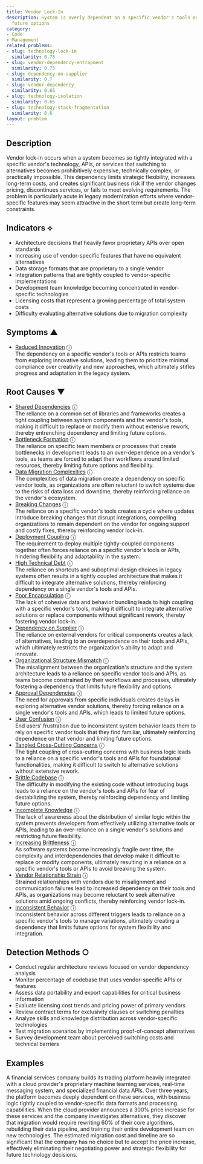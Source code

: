 ```yaml
---
title: Vendor Lock-In
description: System is overly dependent on a specific vendor's tools or APIs, limiting
  future options
category:
- Code
- Management
related_problems:
- slug: technology-lock-in
  similarity: 0.75
- slug: vendor-dependency-entrapment
  similarity: 0.75
- slug: dependency-on-supplier
  similarity: 0.7
- slug: vendor-dependency
  similarity: 0.65
- slug: technology-isolation
  similarity: 0.65
- slug: technology-stack-fragmentation
  similarity: 0.6
layout: problem
---
```


## Description

Vendor lock-in occurs when a system becomes so tightly integrated with a specific vendor's technology, APIs, or services that switching to alternatives becomes prohibitively expensive, technically complex, or practically impossible. This dependency limits strategic flexibility, increases long-term costs, and creates significant business risk if the vendor changes pricing, discontinues services, or fails to meet evolving requirements. The problem is particularly acute in legacy modernization efforts where vendor-specific features may seem attractive in the short term but create long-term constraints.

## Indicators ⟡

- Architecture decisions that heavily favor proprietary APIs over open standards
- Increasing use of vendor-specific features that have no equivalent alternatives
- Data storage formats that are proprietary to a single vendor
- Integration patterns that are tightly coupled to vendor-specific implementations
- Development team knowledge becoming concentrated in vendor-specific technologies
- Licensing costs that represent a growing percentage of total system costs
- Difficulty evaluating alternative solutions due to migration complexity

## Symptoms ▲
- [Reduced Innovation](reduced-innovation.md) <span class="info-tooltip" title="Confidence: 0.356, Strength: 0.708">ⓘ</span>
<br/>  The dependency on a specific vendor's tools or APIs restricts teams from exploring innovative solutions, leading them to prioritize minimal compliance over creativity and new approaches, which ultimately stifles progress and adaptation in the legacy system.

## Root Causes ▼
- [Shared Dependencies](shared-dependencies.md) <span class="info-tooltip" title="Confidence: 0.484, Strength: 0.955">ⓘ</span>
<br/>  The reliance on a common set of libraries and frameworks creates a tight coupling between system components and the vendor's tools, making it difficult to replace or modify them without extensive rework, thereby entrenching dependency and limiting future options.
- [Bottleneck Formation](bottleneck-formation.md) <span class="info-tooltip" title="Confidence: 0.426, Strength: 0.912">ⓘ</span>
<br/>  The reliance on specific team members or processes that create bottlenecks in development leads to an over-dependence on a vendor's tools, as teams are forced to adapt their workflows around limited resources, thereby limiting future options and flexibility.
- [Data Migration Complexities](data-migration-complexities.md) <span class="info-tooltip" title="Confidence: 0.373, Strength: 0.872">ⓘ</span>
<br/>  The complexities of data migration create a dependency on specific vendor tools, as organizations are often reluctant to switch systems due to the risks of data loss and downtime, thereby reinforcing reliance on the vendor's ecosystem.
- [Breaking Changes](breaking-changes.md) <span class="info-tooltip" title="Confidence: 0.373, Strength: 0.821">ⓘ</span>
<br/>  The reliance on a specific vendor's tools creates a cycle where updates introduce breaking changes that disrupt integrations, compelling organizations to remain dependent on the vendor for ongoing support and costly fixes, thereby reinforcing vendor lock-in.
- [Deployment Coupling](deployment-coupling.md) <span class="info-tooltip" title="Confidence: 0.365, Strength: 0.854">ⓘ</span>
<br/>  The requirement to deploy multiple tightly-coupled components together often forces reliance on a specific vendor's tools or APIs, hindering flexibility and adaptability in the system.
- [High Technical Debt](high-technical-debt.md) <span class="info-tooltip" title="Confidence: 0.353, Strength: 0.838">ⓘ</span>
<br/>  The reliance on shortcuts and suboptimal design choices in legacy systems often results in a tightly coupled architecture that makes it difficult to integrate alternative solutions, thereby reinforcing dependency on a single vendor's tools and APIs.
- [Poor Encapsulation](poor-encapsulation.md) <span class="info-tooltip" title="Confidence: 0.352, Strength: 0.852">ⓘ</span>
<br/>  The lack of cohesive data and behavior bundling leads to high coupling with a specific vendor's tools, making it difficult to integrate alternative solutions or replace components without significant rework, thereby fostering vendor lock-in.
- [Dependency on Supplier](dependency-on-supplier.md) <span class="info-tooltip" title="Confidence: 0.352, Strength: 0.827">ⓘ</span>
<br/>  The reliance on external vendors for critical components creates a lack of alternatives, leading to an overdependence on their tools and APIs, which ultimately restricts the organization's ability to adapt and innovate.
- [Organizational Structure Mismatch](organizational-structure-mismatch.md) <span class="info-tooltip" title="Confidence: 0.342, Strength: 0.824">ⓘ</span>
<br/>  The misalignment between the organization's structure and the system architecture leads to a reliance on specific vendor tools and APIs, as teams become constrained by their workflows and processes, ultimately fostering a dependency that limits future flexibility and options.
- [Approval Dependencies](approval-dependencies.md) <span class="info-tooltip" title="Confidence: 0.341, Strength: 0.798">ⓘ</span>
<br/>  The need for approvals from specific individuals creates delays in exploring alternative vendor solutions, thereby forcing reliance on a single vendor's tools and APIs, which leads to limited future options.
- [User Confusion](user-confusion.md) <span class="info-tooltip" title="Confidence: 0.340, Strength: 0.880">ⓘ</span>
<br/>  End users’ frustration due to inconsistent system behavior leads them to rely on specific vendor tools that they find familiar, ultimately reinforcing dependence on that vendor and limiting future options.
- [Tangled Cross-Cutting Concerns](tangled-cross-cutting-concerns.md) <span class="info-tooltip" title="Confidence: 0.335, Strength: 0.878">ⓘ</span>
<br/>  The tight coupling of cross-cutting concerns with business logic leads to a reliance on a specific vendor's tools and APIs for foundational functionalities, making it difficult to switch to alternative solutions without extensive rework.
- [Brittle Codebase](brittle-codebase.md) <span class="info-tooltip" title="Confidence: 0.335, Strength: 0.832">ⓘ</span>
<br/>  The difficulty in modifying the existing code without introducing bugs leads to a reliance on the vendor's tools and APIs for fear of destabilizing the system, thereby reinforcing dependency and limiting future options.
- [Incomplete Knowledge](incomplete-knowledge.md) <span class="info-tooltip" title="Confidence: 0.331, Strength: 0.860">ⓘ</span>
<br/>  The lack of awareness about the distribution of similar logic within the system prevents developers from effectively utilizing alternative tools or APIs, leading to an over-reliance on a single vendor's solutions and restricting future flexibility.
- [Increasing Brittleness](increasing-brittleness.md) <span class="info-tooltip" title="Confidence: 0.322, Strength: 0.846">ⓘ</span>
<br/>  As software systems become increasingly fragile over time, the complexity and interdependencies that develop make it difficult to replace or modify components, ultimately resulting in a reliance on a specific vendor's tools or APIs to avoid breaking the system.
- [Vendor Relationship Strain](vendor-relationship-strain.md) <span class="info-tooltip" title="Confidence: 0.319, Strength: 0.886">ⓘ</span>
<br/>  Strained relationships with vendors due to misalignment and communication failures lead to increased dependency on their tools and APIs, as organizations may become reluctant to seek alternative solutions amid ongoing conflicts, thereby reinforcing vendor lock-in.
- [Inconsistent Behavior](inconsistent-behavior.md) <span class="info-tooltip" title="Confidence: 0.303, Strength: 0.824">ⓘ</span>
<br/>  Inconsistent behavior across different triggers leads to reliance on a specific vendor's tools to manage variations, ultimately creating a dependency that limits future options for system flexibility and integration.

## Detection Methods ○

- Conduct regular architecture reviews focused on vendor dependency analysis
- Monitor percentage of codebase that uses vendor-specific APIs or features
- Assess data portability and export capabilities for critical business information
- Evaluate licensing cost trends and pricing power of primary vendors
- Review contract terms for exclusivity clauses or switching penalties
- Analyze skills and knowledge distribution across vendor-specific technologies
- Test migration scenarios by implementing proof-of-concept alternatives
- Survey development team about perceived switching costs and technical barriers

## Examples

A financial services company builds its trading platform heavily integrated with a cloud provider's proprietary machine learning services, real-time messaging system, and specialized financial data APIs. Over three years, the platform becomes deeply dependent on these services, with business logic tightly coupled to vendor-specific data formats and processing capabilities. When the cloud provider announces a 300% price increase for these services and the company investigates alternatives, they discover that migration would require rewriting 60% of their core algorithms, rebuilding their data pipeline, and training their entire development team on new technologies. The estimated migration cost and timeline are so significant that the company has no choice but to accept the price increase, effectively eliminating their negotiating power and strategic flexibility for future technology decisions.
